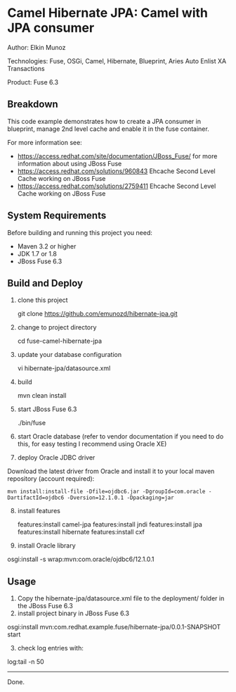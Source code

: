 ﻿Camel Hibernate JPA: Camel with JPA consumer
=====================================================================
Author: Elkin Munoz

Technologies: Fuse, OSGi, Camel, Hibernate, Blueprint, Aries Auto Enlist XA Transactions

Product: Fuse 6.3

Breakdown
---------
This code example demonstrates how to create a JPA consumer in blueprint, manage 2nd level cache and enable it in the fuse container.

For more information see:

* <https://access.redhat.com/site/documentation/JBoss_Fuse/> for more information about using JBoss Fuse
* https://access.redhat.com/solutions/960843 Ehcache Second Level Cache working on JBoss Fuse
* https://access.redhat.com/solutions/2759411 Ehcache Second Level Cache working on JBoss Fuse

System Requirements
-------------------
Before building and running this project you need:

* Maven 3.2 or higher
* JDK 1.7 or 1.8
* JBoss Fuse 6.3

Build and Deploy
----------------

1) clone this project

	git clone https://github.com/emunozd/hibernate-jpa.git

2) change to project directory 

	cd fuse-camel-hibernate-jpa

3) update your database configuration

	vi hibernate-jpa/datasource.xml

4) build

	mvn clean install

5) start JBoss Fuse 6.3

	./bin/fuse

6) start Oracle database (refer to vendor documentation if you need to do this, for easy testing I recommend using Oracle XE)

7) deploy Oracle JDBC driver

Download the latest driver from Oracle and install it to your local maven repository (account required):

	mvn install:install-file -Dfile=ojdbc6.jar -DgroupId=com.oracle -DartifactId=ojdbc6 -Dversion=12.1.0.1 -Dpackaging=jar

8) install features

	features:install camel-jpa
  features:install jndi
  features:install jpa
  features:install hibernate
  features:install cxf

8) install Oracle library

  osgi:install -s wrap:mvn:com.oracle/ojdbc6/12.1.0.1

Usage
-----

1) Copy the hibernate-jpa/datasource.xml file to the deployment/ folder in the JBoss Fuse 6.3
2) install project binary in JBoss Fuse 6.3

  osgi:install mvn:com.redhat.example.fuse/hibernate-jpa/0.0.1-SNAPSHOT
  start <bundle-id>

3) check log entries with:

  log:tail -n 50

-------------------

Done.
